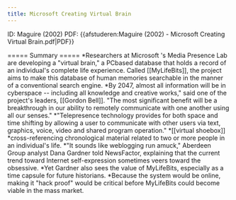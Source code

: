 ```yaml
---
title: Microsoft Creating Virtual Brain
---
```

ID: Maguire (2002)
PDF: {{afstuderen:Maguire (2002) - Microsoft Creating Virtual Brain.pdf|PDF}}

===== Summary =====
*Researchers at Microsoft 's Media Presence Lab are developing a "virtual brain," a PCbased database that holds a record of an individual's complete life experience. Called [[MyLifeBits]], the project aims to make this database of human memories searchable in the manner of a conventional search engine. 
*By 2047, almost all information will be in cyberspace -- including all knowledge and creative works," said one of the project's leaders, [[Gordon Bell]]. "The most significant benefit will be a breakthrough in our ability to remotely communicate with one another using all our senses."
*"Telepresence technology provides for both space and time shifting by allowing a user to communicate with other users via text, graphics, voice, video and shared program operation."
*[[virtual shoebox]]
*cross-referencing chronological material related to two or more people in an individual's life.
*"It sounds like weblogging run amuck," Aberdeen Group analyst Dana Gardner told NewsFactor, explaining that the current trend toward Internet self-expression sometimes veers toward the obsessive.
*Yet Gardner also sees the value of MyLifeBits, especially as a time capsule for future historians.
*Because the system would be online, making it "hack proof" would be critical before MyLifeBits could become viable in the mass market.
